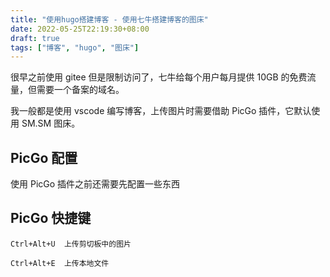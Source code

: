 ```yaml
---
title: "使用hugo搭建博客 - 使用七牛搭建博客的图床"
date: 2022-05-25T22:19:30+08:00
draft: true
tags: ["博客", "hugo", "图床"]
---
```


很早之前使用 gitee 但是限制访问了，七牛给每个用户每月提供 10GB 的免费流量，但需要一个备案的域名。

我一般都是使用 vscode 编写博客，上传图片时需要借助 PicGo 插件，它默认使用 SM.SM 图床。

## PicGo 配置

使用 PicGo 插件之前还需要先配置一些东西

## PicGo 快捷键

```
Ctrl+Alt+U  上传剪切板中的图片

Ctrl+Alt+E  上传本地文件
```
